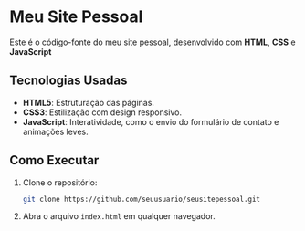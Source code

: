 # Meu Site Pessoal

Este é o código-fonte do meu site pessoal, desenvolvido com **HTML**, **CSS** e **JavaScript**

## Tecnologias Usadas
- **HTML5**: Estruturação das páginas.
- **CSS3**: Estilização com design responsivo.
- **JavaScript**: Interatividade, como o envio do formulário de contato e animações leves.

## Como Executar
1. Clone o repositório:
   ```bash
   git clone https://github.com/seuusuario/seusitepessoal.git
   ```
2. Abra o arquivo `index.html` em qualquer navegador.


